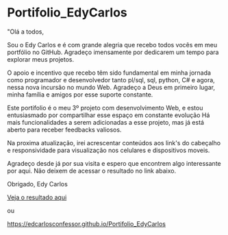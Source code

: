 # Portifolio_EdyCarlos

"Olá a todos,

Sou o Edy Carlos e é com grande alegria que recebo todos vocês em meu portfólio no GitHub.
Agradeço imensamente por dedicarem um tempo para explorar meus projetos.

O apoio e incentivo que recebo têm sido fundamental em minha jornada como programador e desenvolvedor tanto pl/sql, sql, python, C# e agora, nessa nova incursão no mundo Web.
Agradeço a Deus em primeiro lugar, minha família e amigos por esse suporte constante.

Este portifolio é o meu 3º projeto com desenvolvimento Web, e estou entusiasmado por compartilhar esse espaço em constante evolução
Há mais funcionalidades a serem adicionadas a esse projeto, mas já está aberto para receber feedbacks valiosos.

Na proxima atualização, irei acrescentar conteúdos aos link's do cabeçalho e responsividade para visualização nos celulares e dispositivos moveis.

Agradeço desde já por sua visita e espero que encontrem algo interessante por aqui. Não deixem de acessar o resultado no link abaixo.

Obrigado,
Edy Carlos

[Veja o resultado aqui](https://edcarlosconfessor.github.io/Portifolio_EdyCarlos/)

ou

https://edcarlosconfessor.github.io/Portifolio_EdyCarlos
